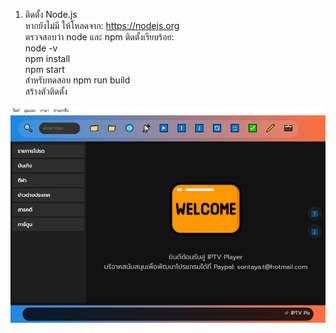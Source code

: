1. ติดตั้ง Node.js<br>
หากยังไม่มี ให้โหลดจาก: https://nodejs.org<br>
ตรวจสอบว่า node และ npm ติดตั้งเรียบร้อย:<br>node -v<br>
npm install <br>
npm start<br> สำหรับทดสอบ
npm run build<br> สร้างตัวติดตั้ง<br>
<img src="https://raw.githubusercontent.com/crongcrang/IPTV-Player-6.0.30/refs/heads/main/screenshot.png">




